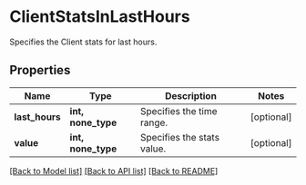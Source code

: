 # ClientStatsInLastHours

Specifies the Client stats for last hours.

## Properties
Name | Type | Description | Notes
------------ | ------------- | ------------- | -------------
**last_hours** | **int, none_type** | Specifies the time range. | [optional] 
**value** | **int, none_type** | Specifies the stats value. | [optional] 

[[Back to Model list]](../README.md#documentation-for-models) [[Back to API list]](../README.md#documentation-for-api-endpoints) [[Back to README]](../README.md)


